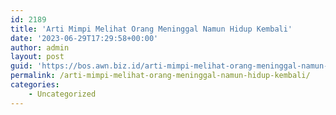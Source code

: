 ```yaml
---
id: 2189
title: 'Arti Mimpi Melihat Orang Meninggal Namun Hidup Kembali'
date: '2023-06-29T17:29:58+00:00'
author: admin
layout: post
guid: 'https://bos.awn.biz.id/arti-mimpi-melihat-orang-meninggal-namun-hidup-kembali/'
permalink: /arti-mimpi-melihat-orang-meninggal-namun-hidup-kembali/
categories:
    - Uncategorized
---
```



